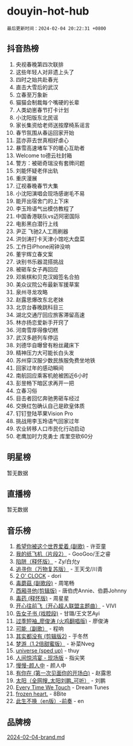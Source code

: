 # douyin-hot-hub

`最后更新时间：2024-02-04 20:22:31 +0800`

## 抖音热榜

1. 央视春晚第四次联排
1. 这些年轻人对非遗上头了
1. 四时之始共赴春光
1. 直击大雪后的武汉
1. 立春至万象新
1. 猫猫会制裁每个嘴硬的长辈
1. 人类幼崽春节打卡计划
1. 小沈阳版东北民谣
1. 家长集资给老师送按摩椅系谣言
1. 春节氛围从春运回家开始
1. 蓝亦菲去世真相好虐心
1. 暴雪高速堵车下的暖心互助者
1. Welcome to德云社封箱
1. 警方：被砸奇瑞没有套牌问题
1. 刘能怀疑老伴出轨
1. 重庆漫展
1. 辽视春晚春节大集
1. 小沈阳演唱会现场感谢毛不易
1. 能开出宿舍门的上下床
1. 李玉玲语气出模仿教程了
1. 中国香港联队vs迈阿密国际
1. 电影黑白潜行上线
1. 尹正 飞驰2人工雨刷器
1. 洪剑涛打卡天津小馆吃大盘菜
1. 工作日iPhone闹钟没响
1. 董宇辉立春文案
1. 诀别书乐器混搭挑战
1. 被砸车女子再回应
1. 邓紫棋和贝克汉姆签名合拍
1. 美众议院公布最新军援草案
1. 泉州寻龙攻略
1. 赵露思爆改东北老妹
1. 北京台春晚跳科目三
1. 湖北交通厅回应旅客滞留高速
1. 林亦扬恋爱新手开窍了
1. 河南雪厚得像切糕
1. 武汉多趟列车停运
1. 刘德华自曝曾有粉丝藏床下
1. 精神压力大可能长白头发
1. 苏州穿汉服少数民族服免费坐地铁
1. 回家过年的感动瞬间
1. 南航回应乘客机舱被困近6小时
1. 彭昱畅下暗区求再开一把
1. 立春习俗
1. 目击者回忆奔驰男砸车经过
1. 交换红包确认自己是欧皇体质
1. 钉钉登陆苹果Vision Pro
1. 挑战用李玉玲语气回家过年
1. 农业转移人口市民化行动启动
1. 老鹰加时力克勇士 库里空砍60分

## 明星榜

暂无数据

## 直播榜

暂无数据

## 音乐榜

1. [希望你被这个世界爱着 (副歌)](https://sf3-cdn-tos.douyinstatic.com/obj/tos-cn-ve-2774/oUHCmWQfZlE3QQBKBeD8rCFLpJzPgCpImhsxMt) - 许亚童
1. [我的纸飞机（片段2）](https://sf5-hl-cdn-tos.douyinstatic.com/obj/tos-cn-ve-2774/oM2ZrKcg2CD5AeRB2gkeXOFB1IxAGJdZPazYHf) - GooGoo/王之睿
1. [陷阱（释怀版）](https://sf5-hl-cdn-tos.douyinstatic.com/obj/tos-cn-ve-2774/oE8C21LeZrzKLDFfQYgMzx4GAIHageG5IzayY7) - Zy/白允y
1. [追寻你（万物复苏版）](https://sf5-hl-cdn-tos.douyinstatic.com/obj/tos-cn-ve-2774/oYeAZJsbjIDit9APmBg8u6uDUQnHmoCf3gbo74) - 王天戈/川青
1. [2 O' CLOCK](https://sf5-hl-cdn-tos.douyinstatic.com/obj/tos-cn-ve-2774/oIUBICeqlYQHTigCBOnCMlwBZJkgiBjt1oDfbg) - dori
1. [毒蘑菇 (副歌段)](https://sf5-hl-cdn-tos.douyinstatic.com/obj/tos-cn-ve-2774/ocDEUsfdLjxnlFXtfogBCiQCEqYB7QZgZ8VViM) - 周笔畅
1. [西厢寻他(剪辑版)](https://sf5-hl-cdn-tos.douyinstatic.com/obj/tos-cn-ve-2774/oUsAVfAQKlRNxEv5qxvIB8o5qmIWUcXbzJKJhw) - 唐伯虎Annie、伯爵Johnny
1. [毒药 (释怀版)](https://sf5-hl-cdn-tos.douyinstatic.com/obj/tos-cn-ve-2774/oYILMEAzspdZBIzy4frJNB8ZHPHWAhiwowd4Ad) - 周星星
1. [开心往前飞（开心超人联盟主题曲）](https://sf5-hl-cdn-tos.douyinstatic.com/obj/tos-cn-ve-2774/9d8fb7c82cf1421fb93a9fe925275e0a) - VIVI
1. [告女子书 (戏腔段)](https://sf3-cdn-tos.douyinstatic.com/obj/tos-cn-ve-2774/osCCzFxWgstBDi92ZfBB4ht7gQENBmQMAl0eI6) - 甘璐/王文艺Ayi
1. [过季短袖_廖俊涛 (火鸡翻唱版)](https://sf5-hl-cdn-tos.douyinstatic.com/obj/tos-cn-ve-2774/ogQVJl0tRBKxQgZji7YClFEBrVDeHpPTWfCZbQ) - 廖俊涛
1. [可能（副歌）](https://sf5-hl-cdn-tos.douyinstatic.com/obj/tos-cn-ve-2774/cde1731888894259b333569393c2fb51) - 程响
1. [其实都没有 (剪辑版2)](https://sf5-hl-cdn-tos.douyinstatic.com/obj/tos-cn-ve-2774/oEBNQenHZtBhxYjGgUDQk0BCHTigQafgFlbQ7k) - 于冬然
1. [梦游（1.2倍甜蜜版）](https://sf5-hl-cdn-tos.douyinstatic.com/obj/tos-cn-ve-2774/o4gyAUm8hwufoEABmwVIiQtHsFuGzAEEWtNMzo) - 补菜Nveg
1. [universe (sped up)](https://sf3-cdn-tos.douyinstatic.com/obj/tos-cn-ve-2774/oIQnurQLDCsdYeegkM4CKuVb23MZBXtX6QB8bv) - thuy
1. [人间惊鸿宴 - 现场版](https://sf3-cdn-tos.douyinstatic.com/obj/tos-cn-ve-2774/osF4mrPePAf2Yv8Wfr5fATCHZwL5h1QiGQAKwz) - 指尖笑
1. [慢慢-颜人中](https://sf5-hl-cdn-tos.douyinstatic.com/obj/tos-cn-ve-2774/ocjHNfBXdBxQNC8ZGAeoLMFTUgtBg8bkExunDC) - 颜人中
1. [有你在 (第一次见面你的开场白)](https://sf5-hl-cdn-tos.douyinstatic.com/obj/tos-cn-ve-2774/oAthrQ3ClJBfI57uBoFEgNDYtNCZ0TSYQQfxQ0) - 赵露思
1. [太阳（全网搜_太阳刘鹏_可听）](https://sf5-hl-cdn-tos.douyinstatic.com/obj/tos-cn-ve-2774/ogWbyIQnlBFImVbeDocRdCIYtBHlbJXgfZMvgz) - 刘鹏
1. [Every Time We Touch](https://sf5-hl-cdn-tos.douyinstatic.com/obj/tos-cn-ve-2774/ogN6lUKQeBBfEVhIOMikG1CcJjugxk1tztZyhP) - Dream Tunes
1. [frozen heart.](https://sf3-cdn-tos.douyinstatic.com/obj/tos-cn-ve-2774/oIIWJfyjIACZA9zQMtnJ6hQQhFC4vhCupoRBsO) - 8Bite
1. [此生不换（en版）-前奏](https://sf3-cdn-tos.douyinstatic.com/obj/tos-cn-ve-2774/oMDvUGwhKrKYDEqXiMYEwxZqBWIJFA92CiLAO) - en

## 品牌榜

[2024-02-04-brand.md](2024-02-04-brand.md)
